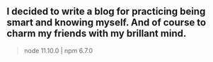 ## I decided to write a blog for practicing being smart and knowing myself. And of course to charm my friends with my brillant mind.

> node 11.10.0 | npm 6.7.0

